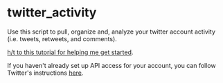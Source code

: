 # twitter_activity

Use this script to pull, organize and, analyze your twitter account activity (i.e. tweets, retweets, and comments). 

[h/t to this tutorial for helping me get started](https://marcobonzanini.com/2015/03/02/mining-twitter-data-with-python-part-1/).

If you haven't already set up API access for your account, you can follow Twitter's instructions [here](https://developer.twitter.com/).